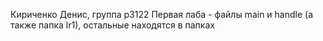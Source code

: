 Кириченко Денис, группа p3122
Первая лаба - файлы main и handle (а также папка lr1), остальные находятся в папках

